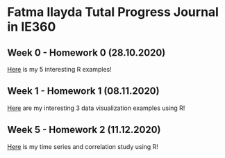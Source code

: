 # Fatma Ilayda Tutal Progress Journal in IE360

## Week 0 - Homework 0 (28.10.2020)

[Here](files/interesting_examples.html) is my 5 interesting R examples!

## Week 1 - Homework 1 (08.11.2020)

[Here](files/Homework1.html) are my interesting 3 data visualization examples using R!

## Week 5 - Homework 2 (11.12.2020)
[Here](files/Homework2.html) is my time series and correlation study using R!